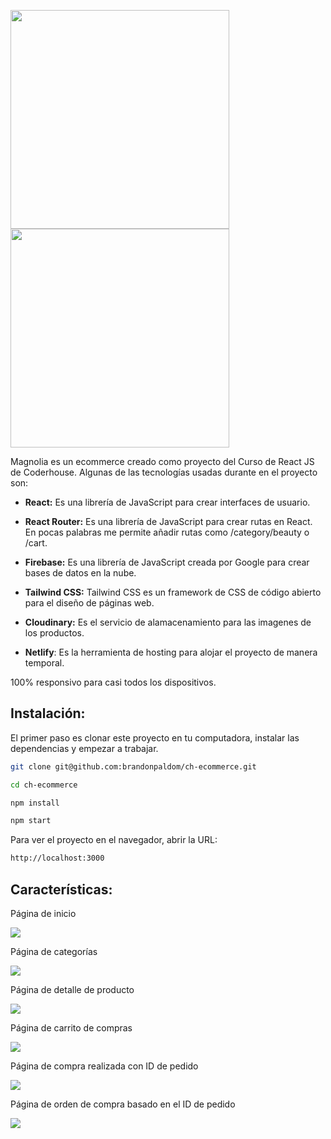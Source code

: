 <p>
  <a href="https://magnolia-shop.netlify.app/#gh-light-mode-only" target="_blank">
    <img src="https://res.cloudinary.com/dlomynswh/image/upload/v1654223173/ch-ecommerce/readme/logo-light_cyztqp.svg" width="350">
  </a>
  <a href="https://magnolia-shop.netlify.app/#gh-dark-mode-only" target="_blank">
    <img src="https://res.cloudinary.com/dlomynswh/image/upload/v1654223173/ch-ecommerce/readme/logo-dark_indlcg.svg" width="350">
  </a>
</p>

Magnolia es un ecommerce creado como proyecto del Curso de React JS de Coderhouse. Algunas de las tecnologías usadas durante en el proyecto son:

- **React:** Es una librería de JavaScript para crear interfaces de usuario.

- **React Router:** Es una librería de JavaScript para crear rutas en React. En pocas palabras me permite añadir rutas como /category/beauty o /cart.

- **Firebase:** Es una librería de JavaScript creada por Google para crear bases de datos en la nube.

- **Tailwind CSS:** Tailwind CSS es un framework de CSS de código abierto​ para el diseño de páginas web.

- **Cloudinary:** Es el servicio de alamacenamiento para las imagenes de los productos.

- **Netlify**: Es la herramienta de hosting para alojar el proyecto de manera temporal.

100% responsivo para casi todos los dispositivos.

## Instalación:

El primer paso es clonar este proyecto en tu computadora, instalar las dependencias y empezar a trabajar.

```bash
git clone git@github.com:brandonpaldom/ch-ecommerce.git

cd ch-ecommerce

npm install

npm start
```

Para ver el proyecto en el navegador, abrir la URL:

```bash
http://localhost:3000
```

## Características:

Página de inicio

![](https://res.cloudinary.com/dlomynswh/image/upload/v1654222626/ch-ecommerce/readme/Captura_de_Pantalla_2022-06-02_a_la_s_21.13.07_c9qld3.png)

Página de categorías

![](https://res.cloudinary.com/dlomynswh/image/upload/v1654222624/ch-ecommerce/readme/Captura_de_Pantalla_2022-06-02_a_la_s_21.13.50_vpkmir.png)

Página de detalle de producto

![](https://res.cloudinary.com/dlomynswh/image/upload/v1654222623/ch-ecommerce/readme/Captura_de_Pantalla_2022-06-02_a_la_s_21.13.33_vgqh06.png)

Página de carrito de compras

![](https://res.cloudinary.com/dlomynswh/image/upload/v1654222620/ch-ecommerce/readme/Captura_de_Pantalla_2022-06-02_a_la_s_21.14.05_ycln8h.png)

Página de compra realizada con ID de pedido

![](https://res.cloudinary.com/dlomynswh/image/upload/v1654222623/ch-ecommerce/readme/Captura_de_Pantalla_2022-06-02_a_la_s_21.15.16_i4ilad.png)

Página de orden de compra basado en el ID de pedido

![](https://res.cloudinary.com/dlomynswh/image/upload/v1654222620/ch-ecommerce/readme/Captura_de_Pantalla_2022-06-02_a_la_s_21.14.48_mge6mb.png)
